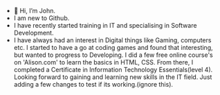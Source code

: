 - 👋 Hi, I’m John.
- I am new to Github.
- I have recently started training in IT and specialising in Software Development.
- I have always had an interest in Digital things like Gaming, computers etc. I started to
have a go at coding games and found that interesting, but wanted to progress to Developing.
I did a few free online course's on 'Alison.com' to learn the basics in HTML, CSS. From there,
I completed a Certificate in Information Technology Essentials(level 4).
Looking forward to gaining and learning new skills in the IT field.
Just adding a few changes to test if its working.(ignore this).
